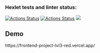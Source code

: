 ### Hexlet tests and linter status:
[![Actions Status](https://github.com/ArtemStruts/frontend-project-lvl3/workflows/hexlet-check/badge.svg)](https://github.com/ArtemStruts/frontend-project-lvl3/actions)
[![Actions Status](https://github.com/ArtemStruts/frontend-project-lvl3/actions/workflows/nodejs.yml/badge.svg)](https://github.com/ArtemStruts/frontend-project-lvl3/actions)
<a href="https://codeclimate.com/github/ArtemStruts/frontend-project-lvl3/maintainability"><img src="https://api.codeclimate.com/v1/badges/3bb70db4c35d1f2294bd/maintainability" /></a>
<h2>Demo</h2>
https://frontend-project-lvl3-red.vercel.app/
